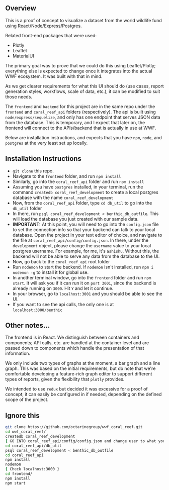 ## Overview

This is a proof of concept to visualize a dataset from the world wildlife fund using React/Node/Express/Postgres. 

Related front-end packages that were used: 
- Plotly
- Leaflet
- MaterialUI

The primary goal was to prove that we could do this using Leaflet/Plotly; everything else is expected to change once it integrates into the actual WWF ecosystem. It was built with that in mind.

As we get clearer requirements for what this UI should do (use cases, report generation styles, workflows, scale of data, etc.), it can be modified to suit those needs.

The `frontend` and `backend` for this project are in the same repo under the `frontend` and `coral_reef_api` folders (respectively). The api is built using `node/express/sequelize`, and only has one endpoint that serves JSON data from the database. This is temporary, and I expect that later on, the frontend will connect to the APIs/backend that is actually in use at WWF.

Below are installation instructions, and expects that you have `npm`, `node`, and `postgres` at the very least set up locally.

## Installation Instructions

- `git clone` this repo.
- Navigate to the `frontend` folder, and run `npm install`
- Similarly, go into the `coral_reef_api` folder and run `npm install`
- Assuming you have `postgres` installed, in your terminal, run the command `createdb coral_reef_development` to create a local postgres database with the name `coral_reef_development`
- Now, from the `coral_reef_api` folder, type `cd db_util` to go into the `db_util` folder
- In there, run `psql coral_reef_development < benthic_db_outfile`. This will load the database you just created with our sample data.
- **IMPORTANT:** At this point, you will need to go into the `config.json` file to set the connection info so that your backend can talk to your local database. Open the project in your text editor of choice, and navigate to the file at `coral_reef_api/config/config.json`. In there, under the `development` object, please change the `username` value to your local postgres username. For example, for me, it's `ashishu`. Without this, the backend will not be able to serve any data from the database to the UI.
- Now, go back to the `coral_reef_api` root folder
- Run `nodemon` to start the backend. If `nodemon` isn't installed, run `npm i nodemon -g` to install it for global use. 
- In another terminal window, go into the `frontend` folder and run `npm start`. It will ask you if it can run it on `port 3001`, since the backend is already running on `3000`. Hit `Y` and let it continue.
- In your browser, go to `localhost:3001` and you should be able to see the UI.
- If you want to see the api calls, the only one is at `localhost:3000/benthic`

## Other notes...

The frontend is in React. We distinguish between containers and components; API calls, etc. are handled at the container level and are passed down to components which handle the presentation of that information. 

We only include two types of graphs at the moment, a bar graph and a line graph. This was based on the initial requirements, but do note that we're comfortable developing a feature-rich graph editor to support different types of reports, given the flexibility that `plotly` provides.

We intended to use `redux` but decided it was excessive for a proof of concept; it can easily be configured in if needed, depending on the defined scope of the project.

## Ignore this

```sh
git clone https://github.com/octarinegroup/wwf_coral_reef.git
cd wwf_coral_reef/
createdb coral_reef_development
{ GO INTO coral_reef_api/config/config.json and change user to what you are }
cd coral_reef_api/db_util
psql coral_reef_development < benthic_db_outfile
cd coral_reef_api
npm install
nodemon
{ Check localhost:3000 }
cd frontend/
npm install
npm start
```
